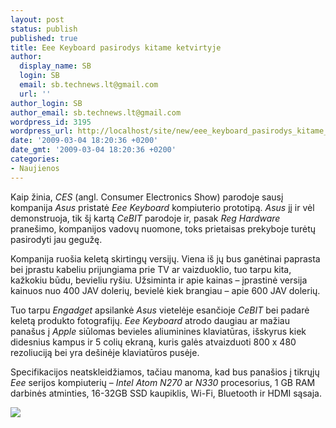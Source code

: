 ```yaml
---
layout: post
status: publish
published: true
title: Eee Keyboard pasirodys kitame ketvirtyje
author:
  display_name: SB
  login: SB
  email: sb.technews.lt@gmail.com
  url: ''
author_login: SB
author_email: sb.technews.lt@gmail.com
wordpress_id: 3195
wordpress_url: http://localhost/site/new/eee_keyboard_pasirodys_kitame_ketvirtyje/
date: '2009-03-04 18:20:36 +0200'
date_gmt: '2009-03-04 18:20:36 +0200'
categories:
- Naujienos
---
```

<p>Kaip žinia, <i>CES</i> (angl. Consumer Electronics Show) parodoje sausį kompanija <i>Asus</i> pristatė <i>Eee Keyboard</i> kompiuterio prototipą. <i>Asus</i> jį ir vėl demonstruoja, tik šį kartą <i>CeBIT</i> parodoje ir, pasak <i>Reg Hardware</i> pranešimo, kompanijos vadovų nuomone, toks prietaisas prekyboje turėtų pasirodyti jau gegužę.</p>
<p>Kompanija ruošia keletą skirtingų versijų. Viena iš jų bus ganėtinai paprasta bei įprastu kabeliu prijungiama prie TV ar vaizduoklio, tuo tarpu kita, kažkokiu būdu, bevieliu ryšiu. Užsiminta ir apie kainas – įprastinė versija kainuos nuo 400 JAV dolerių, bevielė kiek brangiau – apie 600 JAV dolerių.</p>
<p>Tuo tarpu <i>Engadget</i> apsilankė <i>Asus</i> vietelėje esančioje <i>CeBIT</i> bei padarė keletą produkto fotografijų. <i>Eee Keyboard</i> atrodo daugiau ar mažiau panašus į <i>Apple</i> siūlomas bevieles aliuminines klaviatūras, išskyrus kiek didesnius kampus ir 5 colių ekraną, kuris galės atvaizduoti 800 x 480 rezoliuciją bei yra dešinėje klaviatūros pusėje. </p>
<p>Specifikacijos neatskleidžiamos, tačiau manoma, kad bus panašios į tikrųjų <i>Eee</i> serijos kompiuterių – <i>Intel Atom N270</i> ar <i>N330</i> procesorius, 1 GB RAM darbinės atminties, 16-32GB SSD kaupiklis, Wi-Fi, Bluetooth ir HDMI sąsaja.</p>
<p><img src="http://www.blogcdn.com/www.engadget.com/media/2009/03/small_eee_keyboard-cebit1417.jpg" /></p>
